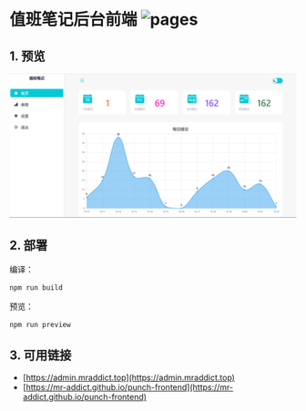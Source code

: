# 值班笔记后台前端 ![pages](https://github.com/MR-Addict/punch-frontend/actions/workflows/pages.yml/badge.svg?branch=main)

## 1. 预览

![preview](images/preview.png)

## 2. 部署

编译：

```bash
npm run build
```

预览：

```bash
npm run preview
```

## 3. 可用链接

- [https://admin.mraddict.top](https://admin.mraddict.top)
- [https://mr-addict.github.io/punch-frontend](https://mr-addict.github.io/punch-frontend)
